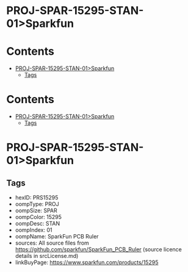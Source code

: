
PROJ-SPAR-15295-STAN-01>Sparkfun
================================

Contents
========

* [PROJ-SPAR-15295-STAN-01>Sparkfun](#proj-spar-15295-stan-01sparkfun)
	* [Tags](#tags)

Contents
========

* [PROJ-SPAR-15295-STAN-01>Sparkfun](#proj-spar-15295-stan-01sparkfun)
	* [Tags](#tags)

# PROJ-SPAR-15295-STAN-01>Sparkfun

## Tags

- hexID: PRS15295
- oompType: PROJ
- oompSize: SPAR
- oompColor: 15295
- oompDesc: STAN
- oompIndex: 01
- oompName: SparkFun PCB Ruler
- sources: All source files from https://github.com/sparkfun/SparkFun_PCB_Ruler (source licence details in srcLicense.md)
- linkBuyPage: https://www.sparkfun.com/products/15295
